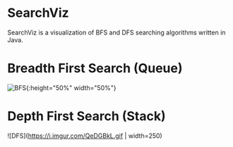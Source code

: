 # SearchViz
     
SearchViz is a visualization of BFS and DFS searching algorithms written in Java.

# Breadth First Search (Queue)
![BFS](https://i.imgur.com/k5R5gVG.gif){:height="50%" width="50%"}
# Depth First Search (Stack)
![DFS](https://i.imgur.com/QeDGBkL.gif | width=250)
